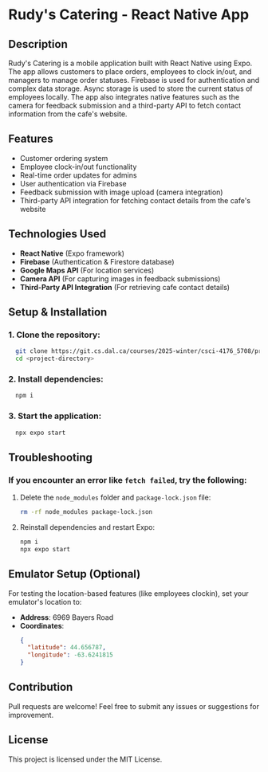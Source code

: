 # Rudy's Catering - React Native App

## Description
Rudy's Catering is a mobile application built with React Native using Expo. The app allows customers to place orders, employees to clock in/out, and managers to manage order statuses. Firebase is used for authentication and complex data storage. Async storage is used to store the current status of employees locally. The app also integrates native features such as the camera for feedback submission and a third-party API to fetch contact information from the cafe's website.

## Features
- Customer ordering system
- Employee clock-in/out functionality
- Real-time order updates for admins
- User authentication via Firebase
- Feedback submission with image upload (camera integration)
- Third-party API integration for fetching contact details from the cafe's website

## Technologies Used
- **React Native** (Expo framework)
- **Firebase** (Authentication & Firestore database)
- **Google Maps API** (For location services)
- **Camera API** (For capturing images in feedback submissions)
- **Third-Party API Integration** (For retrieving cafe contact details)

## Setup & Installation
### 1. Clone the repository:
```sh
  git clone https://git.cs.dal.ca/courses/2025-winter/csci-4176_5708/project-milestone-3/archie.git
  cd <project-directory>
```
### 2. Install dependencies:
```sh
  npm i
```
### 3. Start the application:
```sh
  npx expo start
```

## Troubleshooting
### If you encounter an error like `fetch failed`, try the following:
1. Delete the `node_modules` folder and `package-lock.json` file:
   ```sh
   rm -rf node_modules package-lock.json
   ```
2. Reinstall dependencies and restart Expo:
   ```sh
   npm i
   npx expo start
   ```

## Emulator Setup (Optional)
For testing the location-based features (like employees clockin), set your emulator's location to:
- **Address**: 6969 Bayers Road
- **Coordinates**:
  ```json
  {
    "latitude": 44.656787,
    "longitude": -63.6241815
  }
  ```

## Contribution
Pull requests are welcome! Feel free to submit any issues or suggestions for improvement.

## License
This project is licensed under the MIT License.

